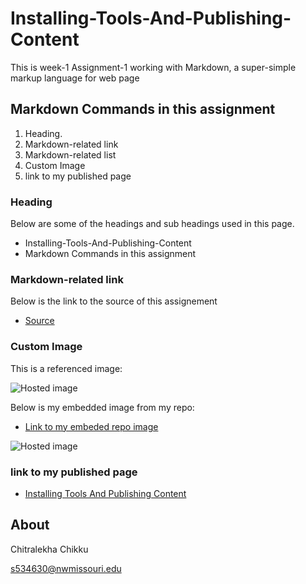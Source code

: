 # Installing-Tools-And-Publishing-Content
This is week-1 Assignment-1 working  with Markdown, a super-simple markup language for web page

## Markdown Commands in this assignment

1. Heading. 
1. Markdown-related link
1. Markdown-related list
1. Custom Image 
1. link to my published page 

### Heading
 Below are some of the headings and sub headings used in this page.
-  Installing-Tools-And-Publishing-Content
-  Markdown Commands in this assignment 

### Markdown-related link

  Below is the link to the source of this assignement
  
  - [Source](https://profcase.github.io/working-with-markdown/ "Working With Markdown Webpage")
   


### Custom Image

This is a referenced image:

![Hosted image](https://s.abcnews.com/images/Business/GTY_rabbit_sr_140508_16x9_992.jpg "imge")

Below is my embedded image from my repo:
 - [Link to my embeded repo image](https://chitralekhach.github.io/bunny.jpg "bunny")

![Hosted image](https://chitralekhach.github.io/bunny.jpg "bunny")


### link to my published page 
 
   - [Installing Tools And Publishing Content](https://chitralekhach.github.io/Assignment1/ "XYZ")

##  About

Chitralekha Chikku

s534630@nwmissouri.edu

